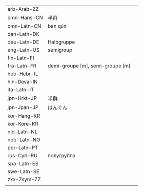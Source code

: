 | | | |
|-|-|-|
| arb-Arab-ZZ |  |  |
| cmn-Hans-CN | 半群 |  |
| cmn-Latn-CN | bàn qún |  |
| dan-Latn-DK |  |  |
| deu-Latn-DE | Halbgruppe |  |
| eng-Latn-US | semigroup |  |
| fin-Latn-FI |  |  |
| fra-Latn-FR | demi-groupe [m], semi-groupe [m] |  |
| heb-Hebr-IL |  |  |
| hin-Deva-IN |  |  |
| ita-Latn-IT |  |  |
| jpn-Hrkt-JP | 半群 |  |
| jpn-Jpan-JP | はんぐん |  |
| kor-Hang-KR |  |  |
| kor-Kore-KR |  |  |
| nld-Latn-NL |  |  |
| nob-Latn-NO |  |  |
| por-Latn-PT |  |  |
| rus-Cyrl-RU | полугру́ппа |  |
| spa-Latn-ES |  |  |
| swe-Latn-SE |  |  |
| zxx-Zsym-ZZ |  |  |
|  |  |  |
